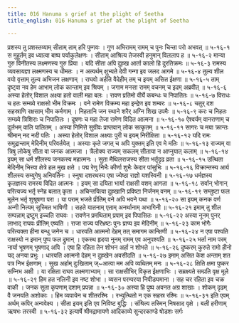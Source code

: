 ```yaml
---
title: 016 Hanuma s grief at the plight of Seetha
title_english: 016 Hanuma s grief at the plight of Seetha

---
```

<div class="audioEmbed"  caption="श्रीराम-हरिसीताराममूर्ति-घनपाठिभ्यां वचनम्" src="https://archive.org/download/Ramayana-recitation-Sriram-harisItArAmamUrti-Ghanapaati-v2/Kanda_5/Kanda_5_SK-016-Hanuma_s_grief_at_the_plight_of_Seetha.mp3"></div>
प्रशस्य तु प्रशस्तव्याम् सीताम् ताम् हरि पुम्गवः ।  
गुण अभिरामम् रामम् च पुनः चिन्ता परो अभवत् ॥ ५-१६-१  
स मुहूर्तम् इव ध्यात्वा बाष्प पर्याकुलेक्षणः ।  
सीताम् आश्रित्य तेजस्वी हनुमान् विललाप ह ॥ ५-१६-२  
मान्या गुरु विनीतस्य लक्ष्मणस्य गुरु प्रिया ।  
यदि सीता अपि दुह्ख आर्ता कालो हि दुरतिक्रमः ॥ ५-१६-३  
रामस्य व्यवसायज्ञा लक्ष्मणस्य च धीमतः ।  
न अत्यर्थम् क्षुभ्यते देवी गन्गा इव जलद आगमे ॥ ५-१६-४  
तुल्य शील वयो वृत्ताम् तुल्य अभिजन लक्षणाम् ।  
राघवो अर्हति वैदेहीम् तम् च इयम् असित ईक्षणा ॥ ५-१६-५  
ताम् दृष्ट्वा नव हेम आभाम् लोक कान्ताम् इव श्रियम् ।  
जगाम मनसा रामम् वचनम् च इदम् अब्रवीत् ॥ ५-१६-६  
अस्या हेतोर् विशाल अक्ष्या हतो वाली महा बलः ।  
रावण प्रतिमो वीर्ये कबन्धः च निपातितः ॥ ५-१६-७  
विराधः च हतः सम्ख्ये राक्षसो भीम विक्रमः ।  
वने रामेण विक्रम्य महा इन्द्रेण इव शम्बरः ॥ ५-१६-८  
चतुर् दश सहस्राणि रक्षसाम् भीम कर्मणाम् ।  
निहतानि जन स्थाने शरैर् अग्नि शिख उपमैः ॥ ५-१६-९  
करः च निहतः सम्ख्ये त्रिशिराः च निपातितः ।  
दूषणः च महा तेजा रामेण विदित आत्मना ॥ ५-१६-१०  
ऐश्वर्यम् वानराणाम् च दुर्लभम् वालि पालितम् ।  
अस्या निमित्ते सुग्रीवः प्राप्तवान् लोक सत्कृतम् ॥ ५-१६-११  
सागरः च मया क्रान्तः श्रीमान् नद नदी पतिः ।  
अस्या हेतोर् विशाल अक्ष्याः पुरी च इयम् निरीक्षिता ॥ ५-१६-१२  
यदि रामः समुद्रान्ताम् मेदिनीम् परिवर्तयेत् ।  
अस्याः कृते जगत् च अपि युक्तम् इति एव मे मतिः ॥ ५-१६-१३  
राज्यम् वा त्रिषु लोकेषु सीता वा जनक आत्मजा ।  
त्रैलोक्य राज्यम् सकलम् सीताया न आप्नुयात् कलाम् ॥ ५-१६-१४  
इयम् सा धर्म शीलस्य जनकस्य महात्मनः ।  
सुता मैथिलराजस्य सीता भर्तृदृढ व्रता ॥ ५-१६-१५  
उत्थिता मेदिनीम् भित्त्वा क्षेत्रे हल मुख क्षते ।  
पद्म रेणु निभैः कीर्णा शुभैः केदार पांसुभिः ॥ ५-१६-१६  
विक्रान्तस्य आर्य शीलस्य सम्युगेषु अनिवर्तिनः ।  
स्नुषा दशरथस्य एषा ज्येष्ठा राज्ञो यशस्विनी ॥ ५-१६-१७  
धर्मज्ञस्य कृतज्ञस्य रामस्य विदित आत्मनः ।  
इयम् सा दयिता भार्या राक्षसी वशम् आगता ॥ ५-१६-१८  
सर्वान् भोगान् परित्यज्य भर्तृ स्नेह बलात् कृता ।  
अचिन्तयित्वा दुह्खानि प्रविष्टा निर्जनम् वनम् ॥ ५-१६-१९  
सम्तुष्टा फल मूलेन भर्तृ शुश्रूषणा परा ।  
या पराम् भजते प्रीतिम् वने अपि भवने यथा ॥ ५-१६-२०  
सा इयम् कनक वर्ण अन्गी नित्यम् सुस्मित भाषिणी ।  
सहते यातनाम् एताम् अनर्थानाम् अभागिनी ॥ ५-१६-२१  
इमाम् तु शील सम्पन्नाम् द्रष्टुम् इच्चति राघवः ।  
रावणेन प्रमथिताम् प्रपाम् इव पिपासितः ॥ ५-१६-२२  
अस्या नूनम् पुनर् लाभाद् राघवः प्रीतिम् एष्यति ।  
राजा राज्य परिभ्रष्टः पुनः प्राप्य इव मेदिनीम् ॥ ५-१६-२३  
काम भोगैः परित्यक्ता हीना बन्धु जनेन च ।  
धारयति आत्मनो देहम् तत् समागम कान्क्षिणी ॥ ५-१६-२४  
न एषा पश्यति राक्षस्यो न इमान् पुष्प फल द्रुमान् ।  
एकस्थ हृदया नूनम् रामम् एव अनुपश्यति ॥ ५-१६-२५  
भर्ता नाम परम् नार्या भूषणम् भूषणाद् अपि ।  
एषा हि रहिता तेन शोभन अर्हा न शोभते ॥ ५-१६-२६  
दुष्करम् कुरुते रामो हीनो यद् अनया प्रभुः ।  
धारयति आत्मनो देहम् न दुह्खेन अवसीदति ॥ ५-१६-२७  
इमाम् असित केश अन्ताम् शत पत्र निभ ईक्षणाम् ।  
सुख अर्हाम् दुःखिताम् ज्~आत्वा मम अपि व्यथितम् मनः ॥ ५-१६-२८  
क्षिति क्षमा पुष्कर सम्निभ अक्षी ।  
या रक्षिता राघव लक्ष्मणाभ्याम् ।  
सा राक्षसीभिर् विकृत ईक्षणाभिः ।  
सम्रक्ष्यते सम्प्रति वृक्ष मूले ॥ ५-१६-२९  
हिम हत नलिनी इव नष्ट शोभा ।  
व्यसन परम्परया निपीड्यमाना ।  
सह चर रहिता इव चक्र वाकी ।  
जनक सुता कृपणाम् दशाम् प्रपन्ना ॥ ५-१६-३०  
अस्या हि पुष्प अवनत अग्र शाखाः ।  
शोकम् दृढम् वै जनयति अशोकाः ।  
हिम व्यपायेन च शीतरश्मिः ।  
रभ्युत्थितो न एक सहस्र रश्मिः ॥ ५-१६-३१  
इति एवम् अर्थम् कपिर् अन्ववेक्ष्य ।  
सीता इयम् इति एव निविष्ट बुद्धिः ।  
संश्रित्य तस्मिन् निषसाद वृक्षे ।  
बली हरीणाम् ऋषभः तरस्वी ॥ ५-१६-३२  
इत्यार्षे श्रीमद्रामायणे आदिकाव्ये सुन्दरकाण्डे षोडशः सर्गः